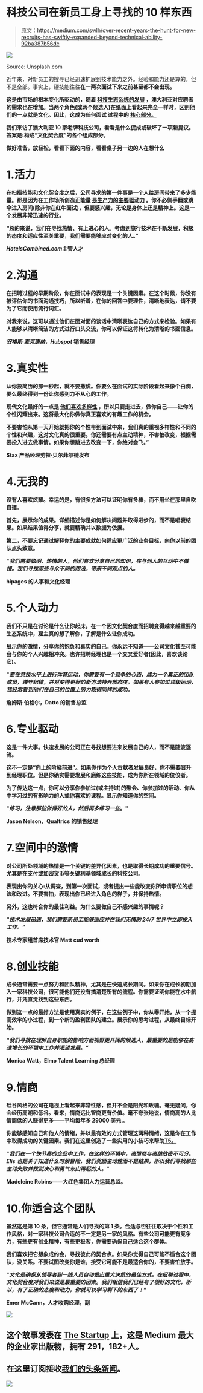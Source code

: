 # 科技公司在新员工身上寻找的 10 样东西

> 原文：<https://medium.com/swlh/over-recent-years-the-hunt-for-new-recruits-has-swiftly-expanded-beyond-technical-ability-92ba387b56dc>

![](img/e8ae9c0036675784e2a3db4cffa9c4e0.png)

Source: Unsplash.com

近年来，对新员工的搜寻已经迅速扩展到技术能力之外。经验和能力还是算的，但不是全部。事实上，硬技能往往[](https://www.themartec.com/insidelook/how-top-tech-companies-hire-culture-fit)**在一两次面试下来之前甚至都不会出现。**

**这是由市场的根本变化所驱动的，随着 [**科技生态系统的发展**](https://www.forbes.com/sites/nguyenjames/2017/02/23/the-driving-force-behind-australias-growing-startup-ecosystem/#32df29d872f8) ，澳大利亚对应聘者的需求也在增加。当两个角色(或两个候选人)在纸面上看起来完全一样时，区别他们的一点就是文化。因此，这成为任何面试 过程中的 [**核心部分。**](https://www.themartec.com/insidelook/how-top-tech-companies-hire-culture-fit)**

**我们采访了澳大利亚 10 家老牌科技公司，看看是什么促成或破坏了一项新提议。答案是:构成“文化契合度”的各个组成部分。**

**做好准备，放轻松，看看下面的内容，看看桌子另一边的人在想什么**

# **1.活力**

**在扫描技能和文化契合度之后，公司寻求的第一件事是一个人给房间带来了多少能量。那是因为在工作场所创造正能量 [**是生产力的主要驱动力**](https://www.scheffey.com/blog/positive-energy-in-the-workplace-why-it-really-matters/) 。你不必侧手翻或跳伞进入房间(除非你在红牛面试)，但要感兴趣，无论是身体上还是精神上。这是一个发展非常迅速的行业。**

**“总的来说，我们在寻找热情、有上进心的人。考虑到旅行技术在不断发展，积极的态度和适应性至关重要，我们需要能够应对变化的人。”**

*****HotelsCombined.com***主管人才**

# **2.沟通**

**在招聘过程的早期阶段，你在面试中的表现是一个关键因素。在这个时候，你没有被评估你的书面沟通技巧，所以听着，在你的回答中要理性，清晰地表达，请不要为了它而使用流行词汇。**

**对我来说，这可以通过他们在面对面的谈话中清晰表达自己的方式来检验。如果有人能够以清晰简洁的方式进行口头交流，你可以保证这将转化为清晰的书面信息。**

*****安格斯·麦克唐纳，Hubspot* 销售经理****

# **3.真实性**

**从你投简历的那一秒起，就不要撒谎。你要么在面试的实际阶段看起来像个白痴，要么最终得到一份让你感到力不从心的工作。**

**现代文化最好的一点是 [**他们喜欢多样性**](https://www.usatoday.com/story/tech/news/2016/12/16/pinterest-diversity-update/95516482/) ，所以只要走进去，做你自己——让你的个性闪耀出来。这将最大化你做你真正喜欢的有趣工作的机会。**

**不要害怕从第一天开始就把你的个性带到面试中来，我们真的重视多样性和不同的个性和兴趣，这对文化真的很重要。你还需要有点主动精神，不害怕改变，根据需要投入进去做事情。如果你想跳进去改变一下，你绝对会飞。”**

****Stax 产品经理劳拉·贝尔菲尔德发布****

# **4.无我的**

**没有人喜欢炫耀。幸运的是，有很多方法可以证明你有多棒，而不用坐在那里自吹自擂。**

**首先，展示你的成果。详细描述你是如何解决问题并取得进步的，而不是唱衰结果。如果结果值得分享，就要精确并以数据为依据。**

**第二，不要忘记通过解释你的主要成就如何适应更广泛的业务目标，向你以前的团队点头致意。**

**"*我们需要聪明、热情的人，他们喜欢分享自己的知识，在与他人的互动中不傲慢。我们寻找那些与众不同的想法，带来不同观点的人。***

****hipages 的人事和文化经理****

# **5.个人动力**

**我们不只是在讨论是什么让你起床。在一个因文化契合度而招聘变得越来越重要的生态系统中，雇主真的想了解你，了解是什么让你成功。**

**展示你的激情，分享你的抱负和真实的自己。你永远不知道——公司文化甚至可能会与你的个人兴趣相冲突。也许招聘经理也是一个交叉爱好者(因此，喜欢谈论它)。**

**"*要在竞技水平上进行体育运动，你需要有一个竞争的心态，成为一个真正的团队成员，遵守纪律，并对变得更好的新方法持开放态度。如果有人参加过顶级运动，我经常看到他们在自己的位置上努力取得同样的成功。***

****詹姆斯·伯格尔，Datto** 的销售总监**

# **6.专业驱动**

**这是一件大事。快速发展的公司正在寻找想要进来发展自己的人，而不是随波逐流。**

**这不一定是“向上的阶梯前进”。如果你作为个人贡献者发展良好，你不需要晋升到经理职位。但是你确实需要发展和磨练这些技能，成为你所在领域的佼佼者。**

**为了传达这一点，你可以分享你参加过(或主持过)的聚会、你参加过的活动、你从中学习过的有影响力的人或你喜欢的课程。显示你知道你的空间。**

**"*练习，注意那些做得好的人，然后再多练习一些*。"**

****Jason Nelson，Qualtrics 的销售经理****

# **7.空间中的激情**

**对公司所处领域的热情是一个关键的差异化因素，也是取得长期成功的重要信号。尤其是在支付或加密货币等关键利基领域成长的科技公司。**

**表现出你的关心:从调查，到第一次面试，或者提出一些能改变你所申请职位的想法和改进。不要害怕，表现出你已经进入角色的样子，并保持热情。**

**另外，这也符合你的最佳利益。为什么要做自己不感兴趣的事情呢？**

**“*技术发展迅速，我们需要新员工能够适应并在我们无情的 24/7 世界中立即投入工作。”***

****技术专家组首席技术官 Matt cud worth****

# **8.创业技能**

**成长通常需要一点努力和团队精神，尤其是在快速成长期间。如果你在成长初期加入一家科技公司，很可能他们还没有搞清楚所有的流程。你需要证明你能在水中航行，并凭直觉找到这些东西。**

**做到这一点的最好方法是使用真实的例子，在这些例子中，你从零开始，从一个提高效率的小过程，到一个新的盈利团队的建立。展示你的思考过程，从最终目标开始。**

**“*我们寻找在理解自身职能的影响方面视野更开阔的候选人，最重要的是能够在高速增长的环境中工作并渴望发展。”***

****Monica Watt，Elmo Talent Learning 总经理****

# **9.情商**

**硅谷风格的公司在电视上看起来非常性感，但并不全是阳光和玫瑰。毫无疑问，你会经历高潮和低谷。看来，情商远比智商更有价值。毫不夸张地说，情商高的人比情商低的人赚得更多——平均每年多 29000 美元 。**

**你能够感知自己和他人的情绪，并以最有效的方式管理这两种情绪，这是你在工作中取得成功的关键因素。我们在这里创造了一些实用的小技巧来帮助[T5。](https://www.themartec.com/insidelook/develop-emotional-intelligence-5-easy-steps)**

**"*我们在一个快节奏的企业中工作，在这样的环境中，高情商与高绩效密不可分。EIis 也是关于知道什么时候冒险，我们奖励主动性而不是结果，所以我们寻找那些主动失败并找到决心和勇气东山再起的人。*”**

****Madeleine Robins——大红色集团人力运营总监。****

# **10.你适合这个团队**

**虽然这是第 10 条，但它通常是人们寻找的第 1 条。合适与否往往取决于个性和工作风格，对一家科技公司合适的不一定是另一家的风格。有些公司可能更有竞争力，有些更有创业精神，有些更极客，你需要确保自己适合这个群体。**

**我们喜欢把它想象成约会，寻找彼此的契合点。如果你觉得自己可能不适合这个团队，没关系。不要试图改变你是谁，接受它可能不是最适合你的，不要害怕放手。**

**"*文化是确保从领导者到一线人员自动做出重大决策的最佳方式。在招聘过程中，文化契合度对我们来说是最重要的因素。我们相信我们已经有了很好的文化，所以，有了正确的态度和动力，你就可以学习剩下的东西了！”***

****Emer McCann，人才收购经理，副****

**![](img/731acf26f5d44fdc58d99a6388fe935d.png)**

## **这个故事发表在 [The Startup](https://medium.com/swlh) 上，这是 Medium 最大的企业家出版物，拥有 291，182+人。**

## **在这里订阅接收[我们的头条新闻](http://growthsupply.com/the-startup-newsletter/)。**

**![](img/731acf26f5d44fdc58d99a6388fe935d.png)**